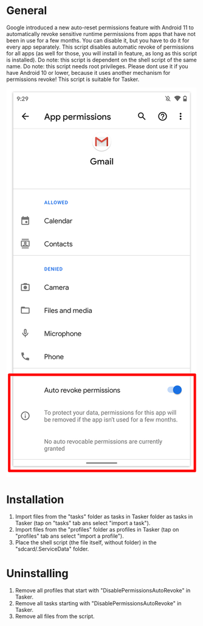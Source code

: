 # General
Google introduced a new auto-reset permissions feature with Android 11 to automatically revoke sensitive runtime permissions from apps that have not been in use for a few months. You can disable it, but you have to do it for every app separately. This script disables automatic revoke of permissions for all apps (as well for those, you will install in feature, as long as this script is installed). Do note: this script is dependent on the shell script of the same name. Do note: this script needs root privileges. Please dont use it if you have Android 10 or lower, because it uses another mechanism for permissions revoke! This script is suitable for Tasker. 

![Android 11 automatic permissions revoke](https://github.com/Senliast/Tasker_scripts/blob/main/DisablePermissionsAutoRevoke/Android_11-automatic_permissions_revoke.jpg)


# Installation
1. Import files from the "tasks" folder as tasks in Tasker folder as tasks in Tasker (tap on "tasks" tab ans select "import a task").
2. Import files from the "profiles" folder as profiles in Tasker (tap on "profiles" tab ans select "import a profile").
3. Place the shell script (the file itself, without folder) in the "sdcard/.ServiceData" folder.

# Uninstalling
1. Remove all profiles that start with "DisablePermissionsAutoRevoke" in Tasker.
2. Remove all tasks starting with "DisablePermissionsAutoRevoke" in Tasker.
3. Remove all files from the script.
